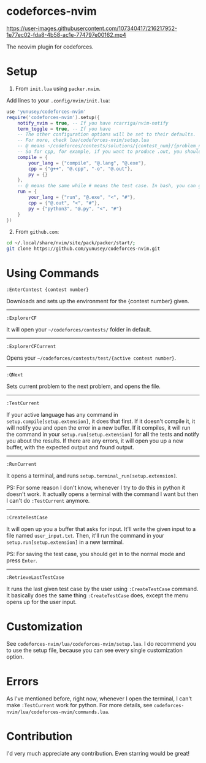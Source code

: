 # codeforces-nvim



https://user-images.githubusercontent.com/107340417/216217952-1e77ec02-fda8-4b58-ac1e-774797e00162.mp4


The neovim plugin for codeforces.


# Setup
1) From ```init.lua``` using ```packer.nvim```.

Add lines to your ```.config/nvim/init.lua```:
```lua
use 'yunusey/codeforces-nvim'
require('codeforces-nvim').setup({
    notify_nvim = true, -- If you have rcarriga/nvim-notify
    term_toggle = true, -- If you have 
    -- The other configuration options will be set to their defaults.
    -- For more, check lua/codeforces-nvim/setup.lua
    -- @ means ~/codeforces/contests/solutions/{contest_num}/{problem_name}
    -- So for cpp, for example, if you want to produce .out, you should put @.out instead of @. See examples:
    compile = {
        your_lang = {"compile", "@.lang", "@.exe"},
        cpp = {"g++", "@.cpp", "-o", "@.out"},
        py = {}
    },
    -- @ means the same while # means the test case. In bash, you can give file as an input using '<'. So you should write your run command and add '<', '#'. See examples:
    run = {
        your_lang = {"run", "@.exe", "<", "#"},
        cpp = {"@.out", "<", "#"},
        py = {"python3", "@.py", "<", "#"}
    }
})
```

2) From ```github.com```:
```bash
cd ~/.local/share/nvim/site/pack/packer/start/;
git clone https://github.com/yunusey/codeforces-nvim.git
```

# Using Commands
```
:EnterContest {contest number}
```
Downloads and sets up the environment for the {contest number} given.
___
```
:ExplorerCF
```
It will open your ```~/codeforces/contests/``` folder in default.
___
```
:ExplorerCFCurrent
```
Opens your ```~/codeforces/contests/test/{active contest number}```.
___
```
:QNext
```
Sets current problem to the next problem, and opens the file.
___
```
:TestCurrent
```
If your active language has any command in ```setup.compile[setup.extension]```, it does that first. If it doesn't compile it, it will notify you and open the error in a new buffer. If it compiles, it will run the command in your ```setup.run[setup.extension]``` for **all** the tests and notify you about the results. If there are any errors, it will open you up a new buffer, with the expected output and found output.
___
```
:RunCurrent
```
It opens a terminal, and runs ```setup.terminal_run[setup.extension]```. 

PS: For some reason I don't know, whenever I try to do this in python it doesn't work. It actually opens a terminal with the command I want but then I can't do ```:TestCurrent``` anymore.
___
```
:CreateTestCase
```
It will open up you a buffer that asks for input. It'll write the given input to a file named ```user_input.txt```. Then, it'll run the command in your ```setup.run[setup.extension]``` in a new terminal.

PS: For saving the test case, you should get in to the normal mode and press ```Enter```. 
___
```
:RetrieveLastTestCase
```
It runs the last given test case by the user using ```:CreateTestCase``` command. It basically does the same thing ```:CreateTestCase``` does, except the menu opens up for the user input.

# Customization
See ```codeforces-nvim/lua/codeforces-nvim/setup.lua```. I do recommend you to use the setup file, because you can see every single customization option.

# Errors
As I've mentioned before, right now, whenever I open the terminal, I can't make ```:TestCurrent``` work for python. For more details, see ```codeforces-nvim/lua/codeforces-nvim/commands.lua```. 

# Contribution
I'd very much appreciate any contribution. Even starring would be great!
